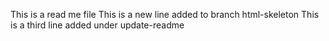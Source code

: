 This is a read me file
This is a new line added to branch html-skeleton
This is a third line added under update-readme
